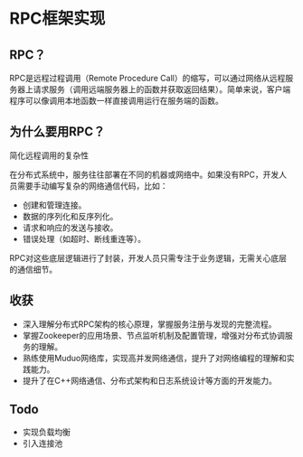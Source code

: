 # RPC框架实现

## RPC？

RPC是远程过程调用（Remote Procedure Call）的缩写，可以通过网络从远程服务器上请求服务（调用远端服务器上的函数并获取返回结果）。简单来说，客户端程序可以像调用本地函数一样直接调用运行在服务端的函数。

## **为什么要用RPC？**

简化远程调用的复杂性

在分布式系统中，服务往往部署在不同的机器或网络中。如果没有RPC，开发人员需要手动编写复杂的网络通信代码，比如：

- 创建和管理连接。
- 数据的序列化和反序列化。
- 请求和响应的发送与接收。
- 错误处理（如超时、断线重连等）。

RPC对这些底层逻辑进行了封装，开发人员只需专注于业务逻辑，无需关心底层的通信细节。

## 收获

- 深入理解分布式RPC架构的核心原理，掌握服务注册与发现的完整流程。
- 掌握Zookeeper的应用场景、节点监听机制及配置管理，增强对分布式协调服务的理解。
- 熟练使用Muduo网络库，实现高并发网络通信，提升了对网络编程的理解和实践能力。
- 提升了在C++网络通信、分布式架构和日志系统设计等方面的开发能力。

## Todo
- 实现负载均衡
- 引入连接池